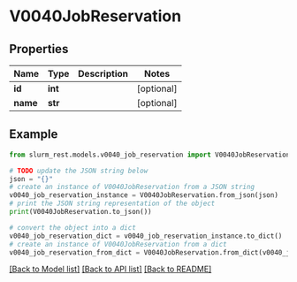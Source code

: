# V0040JobReservation


## Properties

Name | Type | Description | Notes
------------ | ------------- | ------------- | -------------
**id** | **int** |  | [optional] 
**name** | **str** |  | [optional] 

## Example

```python
from slurm_rest.models.v0040_job_reservation import V0040JobReservation

# TODO update the JSON string below
json = "{}"
# create an instance of V0040JobReservation from a JSON string
v0040_job_reservation_instance = V0040JobReservation.from_json(json)
# print the JSON string representation of the object
print(V0040JobReservation.to_json())

# convert the object into a dict
v0040_job_reservation_dict = v0040_job_reservation_instance.to_dict()
# create an instance of V0040JobReservation from a dict
v0040_job_reservation_from_dict = V0040JobReservation.from_dict(v0040_job_reservation_dict)
```
[[Back to Model list]](../README.md#documentation-for-models) [[Back to API list]](../README.md#documentation-for-api-endpoints) [[Back to README]](../README.md)


